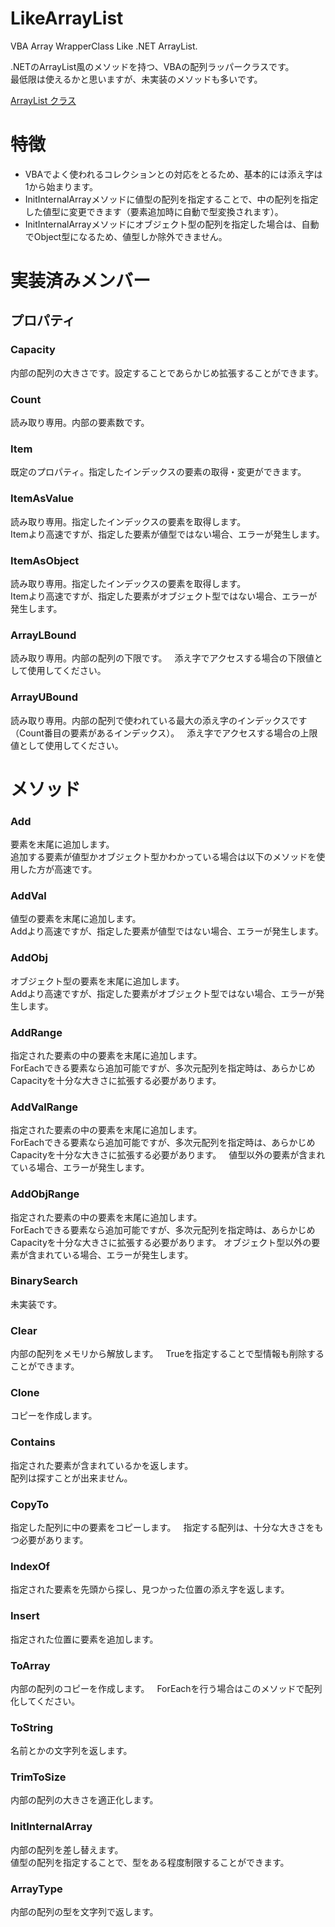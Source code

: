 # LikeArrayList
VBA Array WrapperClass Like .NET ArrayList.

.NETのArrayList風のメソッドを持つ、VBAの配列ラッパークラスです。  
最低限は使えるかと思いますが、未実装のメソッドも多いです。

[ArrayList クラス](https://msdn.microsoft.com/ja-jp/library/system.collections.arraylist(v=vs.110).aspx "ArrayList クラス")

# 特徴

+ VBAでよく使われるコレクションとの対応をとるため、基本的には添え字は1から始まります。
+ InitInternalArrayメソッドに値型の配列を指定することで、中の配列を指定した値型に変更できます（要素追加時に自動で型変換されます）。
+ InitInternalArrayメソッドにオブジェクト型の配列を指定した場合は、自動でObject型になるため、値型しか除外できません。

# 実装済みメンバー

## プロパティ

### Capacity
内部の配列の大きさです。設定することであらかじめ拡張することができます。
### Count
読み取り専用。内部の要素数です。
### Item
既定のプロパティ。指定したインデックスの要素の取得・変更ができます。
### ItemAsValue
読み取り専用。指定したインデックスの要素を取得します。  
Itemより高速ですが、指定した要素が値型ではない場合、エラーが発生します。
### ItemAsObject
読み取り専用。指定したインデックスの要素を取得します。  
Itemより高速ですが、指定した要素がオブジェクト型ではない場合、エラーが発生します。
### ArrayLBound
読み取り専用。内部の配列の下限です。  
添え字でアクセスする場合の下限値として使用してください。
### ArrayUBound
読み取り専用。内部の配列で使われている最大の添え字のインデックスです（Count番目の要素があるインデックス）。  
添え字でアクセスする場合の上限値として使用してください。

# メソッド
### Add
要素を末尾に追加します。  
追加する要素が値型かオブジェクト型かわかっている場合は以下のメソッドを使用した方が高速です。
### AddVal
値型の要素を末尾に追加します。  
Addより高速ですが、指定した要素が値型ではない場合、エラーが発生します。

### AddObj
オブジェクト型の要素を末尾に追加します。  
Addより高速ですが、指定した要素がオブジェクト型ではない場合、エラーが発生します。

### AddRange
指定された要素の中の要素を末尾に追加します。  
ForEachできる要素なら追加可能ですが、多次元配列を指定時は、あらかじめCapacityを十分な大きさに拡張する必要があります。
### AddValRange
指定された要素の中の要素を末尾に追加します。  
ForEachできる要素なら追加可能ですが、多次元配列を指定時は、あらかじめCapacityを十分な大きさに拡張する必要があります。  
値型以外の要素が含まれている場合、エラーが発生します。
### AddObjRange
指定された要素の中の要素を末尾に追加します。  
ForEachできる要素なら追加可能ですが、多次元配列を指定時は、あらかじめCapacityを十分な大きさに拡張する必要があります。
オブジェクト型以外の要素が含まれている場合、エラーが発生します。
### BinarySearch
未実装です。
### Clear
内部の配列をメモリから解放します。  
Trueを指定することで型情報も削除することができます。

### Clone
コピーを作成します。

### Contains
指定された要素が含まれているかを返します。  
配列は探すことが出来ません。
### CopyTo

指定した配列に中の要素をコピーします。  
指定する配列は、十分な大きさをもつ必要があります。

### IndexOf
指定された要素を先頭から探し、見つかった位置の添え字を返します。


### Insert

指定された位置に要素を追加します。
### ToArray
内部の配列のコピーを作成します。  
ForEachを行う場合はこのメソッドで配列化してください。
### ToString

名前とかの文字列を返します。

### TrimToSize
内部の配列の大きさを適正化します。

### InitInternalArray
内部の配列を差し替えます。  
値型の配列を指定することで、型をある程度制限することができます。

### ArrayType
内部の配列の型を文字列で返します。
